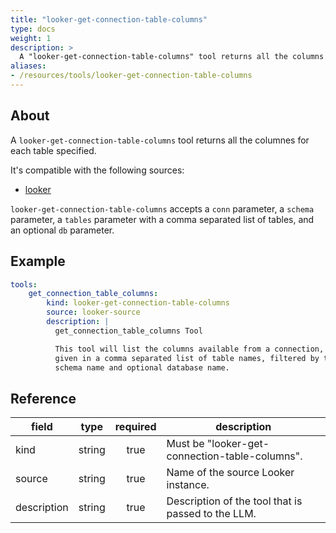 ```yaml
---
title: "looker-get-connection-table-columns"
type: docs
weight: 1
description: >
  A "looker-get-connection-table-columns" tool returns all the columns for each table specified.
aliases:
- /resources/tools/looker-get-connection-table-columns
---
```


## About

A `looker-get-connection-table-columns` tool returns all the columnes for each table specified.


It's compatible with the following sources:

- [looker](../../sources/looker.md)

`looker-get-connection-table-columns` accepts a `conn` parameter, a `schema` parameter, a `tables` parameter with a comma separated list of tables, and an optional `db` parameter.

## Example

```yaml
tools:
    get_connection_table_columns:
        kind: looker-get-connection-table-columns
        source: looker-source
        description: |
          get_connection_table_columns Tool

          This tool will list the columns available from a connection, for all the tables
          given in a comma separated list of table names, filtered by the 
          schema name and optional database name.
```

## Reference

| **field**   |                  **type**                  | **required** | **description**                                                                                  |
|-------------|:------------------------------------------:|:------------:|--------------------------------------------------------------------------------------------------|
| kind        |                   string                   |     true     | Must be "looker-get-connection-table-columns".                                                   |
| source      |                   string                   |     true     | Name of the source Looker instance.                                                              |
| description |                   string                   |     true     | Description of the tool that is passed to the LLM.                                               |